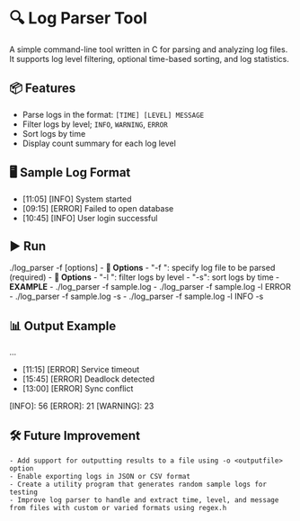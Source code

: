 # 🔍 Log Parser Tool

A simple command-line tool written in C for parsing and analyzing log files.  
It supports log level filtering, optional time-based sorting, and log statistics.

## 📦 Features

- Parse logs in the format: `[TIME] [LEVEL] MESSAGE`
- Filter logs by level; `INFO`, `WARNING`, `ERROR`
- Sort logs by time
- Display count summary for each log level

## 🖥️ Sample Log Format
- [11:05] [INFO] System started
- [09:15] [ERROR] Failed to open database
- [10:45] [INFO] User login successful

## ▶️ Run
./log_parser -f <filename> [options]
    - **📘 Options**
       - "-f <filename>": specify log file to be parsed (required)
    - **📘 Options**
       - "-l <level>": filter logs by level
       - "-s": sort logs by time 
    - **EXAMPLE**
        - ./log_parser -f sample.log
        - ./log_parser -f sample.log -l ERROR
        - ./log_parser -f sample.log -s
        - ./log_parser -f sample.log -l INFO -s

## 📊 Output Example
...
- [11:15] [ERROR] Service timeout
- [15:45] [ERROR] Deadlock detected
- [13:00] [ERROR] Sync conflict

[INFO]: 56      [ERROR]: 21     [WARNING]: 23

## 🛠️ Future Improvement
    - Add support for outputting results to a file using -o <outputfile> option
    - Enable exporting logs in JSON or CSV format
    - Create a utility program that generates random sample logs for testing
    - Improve log parser to handle and extract time, level, and message from files with custom or varied formats using regex.h

